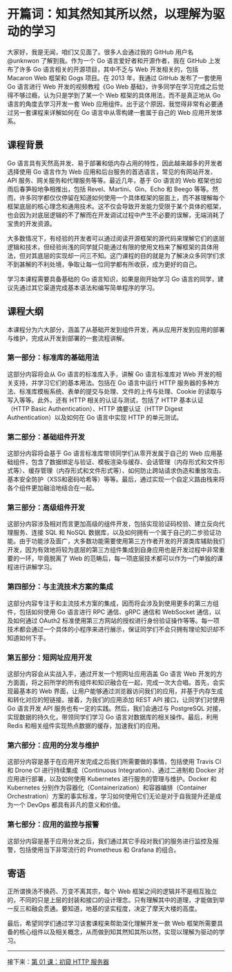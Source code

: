 # 开篇词：知其然知其所以然，以理解为驱动的学习

大家好，我是无闻，咱们又见面了。很多人会通过我的 GitHub 用户名 @unknwon 了解到我。作为一个 Go 语言爱好者和开源作者，我在 GitHub 上发布了许多 Go 语言相关的开源项目，其中不乏与 Web 开发相关的，包括 Macaron Web 框架和 Gogs 项目。在 2013 年，我通过 GitHub 发布了一套使用 Go 语言进行 Web 开发的视频教程《Go Web 基础》，许多同学在学习完成之后觉得不够过瘾，认为只是学到了某一个 Web 框架的具体用法，而不是真正地从 Go 语言的角度去学习开发一套 Web 应用组件。出于这个原因，我觉得非常有必要通过另一套课程来详解如何在 Go 语言中从零构建一套属于自己的 Web 应用开发体系。

## 课程背景

Go 语言具有天然高并发、易于部署和低内存占用的特性，因此越来越多的开发者选择使用 Go 语言作为 Web 应用和后台服务的首选语言，常见的有网站开发、API 服务、网关服务和代理服务等等。最近几年，基于 Go 语言的 Web 框架也如雨后春笋般地争相推出，包括 Revel、Martini、Gin、Echo 和 Beego 等等。然而，许多同学都仅仅停留在知道如何使用一个具体框架的层面上，而不甚理解每个框架底层的核心理念和通用技术。这不仅会导致开发能力受限于某个具体的框架，也会因为对底层逻辑的不了解而在开发调试过程中产生不必要的误解，无端消耗了宝贵的开发资源。

大多数情况下，有经验的开发者可以通过阅读开源框架的源代码来理解它们的底层逻辑和技术，但经验尚浅的同学就只能通过有限的使用文档来了解框架的具体用法，但对其底层的实现却一问三不知。这门课程的目的就是为了解决众多同学们求不到甚解的不利处境，争取让每一位同学都有所收获，成为更好的自己。

学习本课程需要具备基础的 Go 语言知识，如果是刚开始学习 Go 语言的同学，建议先通过其它渠道完成基本语法和编写简单程序的学习。

## 课程大纲

本课程分为六大部分，涵盖了从基础开发到组件开发，再从应用开发到应用的部署与维护，完成从开发到部署的一套流程讲解。

### 第一部分：标准库的基础用法

这部分内容将会从 Go 语言的标准库入手，讲解 Go 语言标准库对 Web 开发的相关支持，并学习它们的基本用法。包括在 Go 语言中运行 HTTP 服务器的多种方法、标准库模板系统、表单的提交与处理、文件的上传与处理、Cookie 的读取与写入等等。此外，还有 HTTP 相关的认证与测试，包括了 HTTP 基本认证（HTTP Basic Authentication）、HTTP 摘要认证（HTTP Digest Authentication）以及如何在 Go 语言中实现 HTTP 的单元测试。

### 第二部分：基础组件开发

这部分内容将会基于 Go 语言标准库带领同学们从零开发属于自己的 Web 应用基础组件，包含了数据绑定与验证、模板渲染与缓存、会话管理（内存形式和文件形式等）、缓存管理（内存形式和文件形式等）、如何防止跨站请求伪造和重放攻击、基本安全防护（XSS和密码哈希等）等等。最后，通过实现一个自定义路由栈来将各个组件更加融洽地结合在一起。

### 第三部分：高级组件开发

这部分内容涉及相对而言更加高级的组件开发，包括实现验证码校验、建立反向代理服务、连接 SQL 和 NoSQL 数据库，以及如何拥有一个属于自己的二步验证功能。由于功能涉及面广，大多数功能需要使用第三方作者开发的开源类库辅助我们开发，因为有效地将较为底层的第三方组件集成到自身应用也是开发过程中非常重要的一环，毕竟脱离了 Web 的范畴后，每一项底层技术都可以作为一门单独的课程进行讲解学习。

### 第四部分：与主流技术方案的集成

这部分内容专注于和主流技术方案的集成，因而将会涉及到使用更多的第三方组件，包括如何使用 Go 语言进行 RPC 通信、gRPC 通信和 WebSocket 通信，以及如何通过 OAuth2 标准使用第三方网站的授权进行身份验证操作等等。每一项技术都会通过一个具体的小程序来进行展示，保证同学们不会只拥有理论知识却不知道如何下手。

### 第五部分：短网址应用开发

这部分内容会从实战入手，通过开发一个短网址应用涵盖 Go 语言 Web 开发的方方面面，将之前所学的所有组件和知识融合在一起，完成一次大合唱。首先，会实现最基本的 Web 界面，让用户能够通过浏览器访问我们的应用，并基于内存生成和转化对应的短链接。接着，为我们的应用添加 REST API 接口，让同学们对使用 Go 语言开发 API 服务也有一定的实践。然后，我们会通过与 PostgreSQL 对接，实现数据的持久化，带领同学们学习 Go 语言对数据库的相关操作。最后，利用 Redis 和相关组件实现热点数据的缓存，加速我们的应用。

### 第六部分：应用的分发与维护

这部分内容是基于在应用开发完成之后我们所需要做的事情，包括使用 Travis CI 和 Drone CI 进行持续集成（Continuous Integration）、通过二进制和 Docker 对应用进行部署，以及如何使用 Kubernetes 进行服务的管理与维护。Docker 和 Kubernetes 分别作为容器化（Containerization）和容器编排（Container Orchestration）方案的事实标准，学习如何使用它们无论是对于自我提升还是成为一个 DevOps 都具有非凡的意义和价值。

### 第七部分：应用的监控与报警

这部分内容是基于应用分发之后，我们通过其它手段对我们的服务进行监控及报警，包括使用当下非常流行的 Prometheus 和 Grafana 的组合。

## 寄语

正所谓换汤不换药、万变不离其宗，每个 Web 框架之间的逻辑并不是相互独立的，不同的只是上层的封装和接口的设计理念。只有理解其中的道理，才能做到举一反三和融会贯通。要知道，地基的坚实程度，决定了摩天大楼的高度。

最后，希望同学们通过学习该套课程来帮助深化理解开发一款 Web 框架所需要具备的核心组件以及相关概念，从而做到知其然知其所以然，实现以理解为驱动的学习。

---

接下来：[第 01 课：初窥 HTTP 服务器](01.md)
